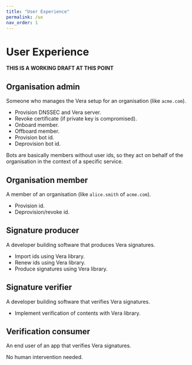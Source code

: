 ```yaml
---
title: "User Experience"
permalink: /ux
nav_order: 1
---
```


# User Experience

**THIS IS A WORKING DRAFT AT THIS POINT**

## Organisation admin

Someone who manages the Vera setup for an organisation (like `acme.com`).

- Provision DNSSEC and Vera server.
- Revoke certificate (if private key is compromised).
- Onboard member.
- Offboard member.
- Provision bot id.
- Deprovision bot id.

Bots are basically members without user ids, so they act on behalf of the organisation in the context of a specific service.

## Organisation member

A member of an organisation (like `alice.smith` of `acme.com`).

- Provision id.
- Deprovision/revoke id.

## Signature producer

A developer building software that produces Vera signatures.

- Import ids using Vera library.
- Renew ids using Vera library.
- Produce signatures using Vera library.

## Signature verifier

A developer building software that verifies Vera signatures.

- Implement verification of contents with Vera library.

## Verification consumer

An end user of an app that verifies Vera signatures.

No human intervention needed.
